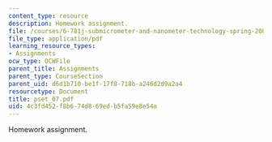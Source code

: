 ```yaml
---
content_type: resource
description: Homework assignment.
file: /courses/6-781j-submicrometer-and-nanometer-technology-spring-2006/4c3fd452f8b674d869edb5fa59e8e54a_pset_07.pdf
file_type: application/pdf
learning_resource_types:
- Assignments
ocw_type: OCWFile
parent_title: Assignments
parent_type: CourseSection
parent_uid: d6d1b710-be1f-17f8-718b-a246d2d9a2a4
resourcetype: Document
title: pset_07.pdf
uid: 4c3fd452-f8b6-74d8-69ed-b5fa59e8e54a
---
```

Homework assignment.

